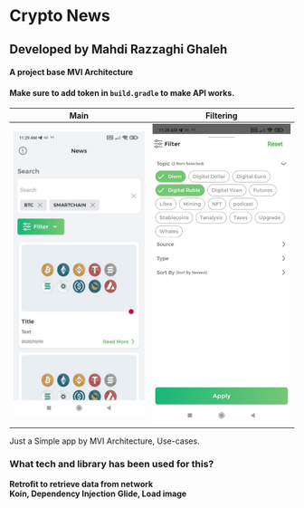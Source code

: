 # Crypto News

## Developed by Mahdi Razzaghi Ghaleh

#### A project base MVI Architecture
#### Make sure to add token in `build.gradle` to make API works.

| Main | Filtering |  
| :---: | :---: |
| ![](screenshots/1.jpg) | ![](screenshots/2.jpg)  |  


Just a Simple app by MVI Architecture, Use-cases.

### What tech and library has been used for this?
**Retrofit to retrieve data from network**  
**Koin, Dependency Injection**
**Glide, Load image**



